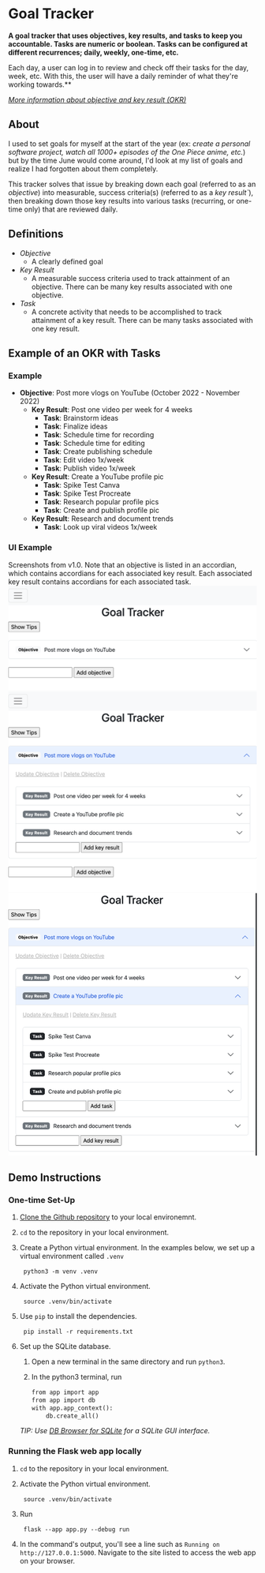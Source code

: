 # Goal Tracker

**A goal tracker that uses objectives, key results, and tasks to keep you accountable. Tasks are numeric or boolean. Tasks can be configured at different recurrences; daily, weekly, one-time, etc.**

Each day, a user can log in to review and check off their tasks for the day, week, etc. With this, the user will have a daily reminder of what they're working towards.**

[*More information about objective and key result (OKR)*](https://en.wikipedia.org/wiki/OKR)

## About
I used to set goals for myself at the start of the year (ex: *create a personal software project, watch all 1000+ episodes of the One Piece anime, etc.*) but by the time June would come around, I'd look at my list of goals and realize I had forgotten about them completely. 

This tracker solves that issue by breaking down each goal (referred to as an *objective*) into measurable, success criteria(s) (referred to as a *key result`*), then breaking down those key results into various tasks (recurring, or one-time only) that are reviewed daily.

## Definitions

- *Objective*
    - A clearly defined goal
- *Key Result*
    - A measurable success criteria used to track attainment of an objective. There can be many key results associated with one objective.
- *Task*
    - A concrete activity that needs to be accomplished to track attainment of a key result. There can be many tasks associated with one key result.

## Example of an OKR with Tasks

### Example

- **Objective**: Post more vlogs on YouTube (October 2022 - November 2022)
    - **Key Result**: Post one video per week for 4 weeks
        - **Task**: Brainstorm ideas
        - **Task**: Finalize ideas
        - **Task**: Schedule time for recording
        - **Task**: Schedule time for editing
        - **Task**: Create publishing schedule
        - **Task**: Edit video 1x/week
        - **Task**: Publish video 1x/week
    - **Key Result**: Create a YouTube profile pic
        - **Task**: Spike Test Canva
        - **Task**: Spike Test Procreate
        - **Task**: Research popular profile pics
        - **Task**: Create and publish profile pic
   - **Key Result**: Research and document trends
        - **Task**: Look up viral videos 1x/week

### UI Example
Screenshots from v1.0. Note that an objective is listed in an accordian, which contains accordians for each associated key result. Each associated key result contains accordians for each associated task.
![Objective Example](/README-images/objective.png)
![Key Results Example](/README-images/key-result.png)
![Tasks Example](/README-images/tasks.png)

## Demo Instructions

### One-time Set-Up
1. [Clone the Github repository](https://docs.github.com/en/repositories/creating-and-managing-repositories/cloning-a-repository) to your local environemnt.
1. `cd` to the repository in your local environment.
1. Create a Python virtual environment. In the examples below, we set up a virtual environment called `.venv`

        python3 -m venv .venv

1. Activate the Python virtual environment.

        source .venv/bin/activate

1. Use `pip` to install the dependencies.

        pip install -r requirements.txt
1. Set up the SQLite database.
    1. Open a new terminal in the same directory and run `python3`.
    1. In the python3 terminal, run

        ```
        from app import app
        from app import db
        with app.app_context():
            db.create_all()
        ```

    *TIP: Use [DB Browser for SQLite](https://sqlitebrowser.org/) for a SQLite GUI interface.*

### Running the Flask web app locally
1. `cd` to the repository in your local environment.
1. Activate the Python virtual environment.

        source .venv/bin/activate
1. Run

        flask --app app.py --debug run

1. In the command's output, you'll see a line such as `Running on http://127.0.0.1:5000`. Navigate to the site listed to access the web app on your browser.
